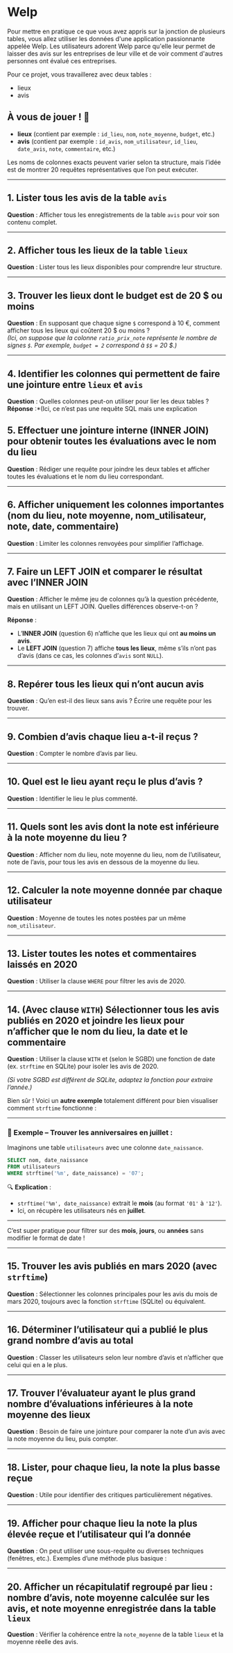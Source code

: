 # Welp

Pour mettre en pratique ce que vous avez appris sur la jonction de plusieurs tables, vous allez utiliser les données d'une application passionnante appelée Welp. Les utilisateurs adorent Welp parce qu'elle leur permet de laisser des avis sur les entreprises de leur ville et de voir comment d'autres personnes ont évalué ces entreprises.

Pour ce projet, vous travaillerez avec deux tables :

- lieux
- avis


## À vous de jouer ! 🤠


- **lieux** (contient par exemple : `id_lieu`, `nom`, `note_moyenne`, `budget`, etc.)  
- **avis** (contient par exemple : `id_avis`, `nom_utilisateur`, `id_lieu`, `date_avis`, `note`, `commentaire`, etc.)

Les noms de colonnes exacts peuvent varier selon ta structure, mais l’idée est de montrer 20 requêtes représentatives que l’on peut exécuter.

---

## 1. Lister tous les avis de la table `avis`

**Question** : Afficher tous les enregistrements de la table `avis` pour voir son contenu complet.



---

## 2. Afficher tous les lieux de la table `lieux`

**Question** : Lister tous les lieux disponibles pour comprendre leur structure.


---

## 3. Trouver les lieux dont le budget est de 20 $ ou moins

**Question** : En supposant que chaque signe `$` correspond à 10 €, comment afficher tous les lieux qui coûtent 20 $ ou moins ?  
*(Ici, on suppose que la colonne `ratio_prix_note` représente le nombre de signes `$`. Par exemple, `budget = 2` correspond à `$$` = 20 $.)*



---

## 4. Identifier les colonnes qui permettent de faire une jointure entre `lieux` et `avis`

**Question** : Quelles colonnes peut-on utiliser pour lier les deux tables ?  
**Réponse** :*(Ici, ce n’est pas une requête SQL mais une explication 


## 5. Effectuer une jointure interne (INNER JOIN) pour obtenir toutes les évaluations avec le nom du lieu

**Question** : Rédiger une requête pour joindre les deux tables et afficher toutes les évaluations et le nom du lieu correspondant.


---

## 6. Afficher uniquement les colonnes importantes (nom du lieu, note moyenne, nom_utilisateur, note, date, commentaire)

**Question** : Limiter les colonnes renvoyées pour simplifier l’affichage.



---

## 7. Faire un LEFT JOIN et comparer le résultat avec l’INNER JOIN

**Question** : Afficher le même jeu de colonnes qu’à la question précédente, mais en utilisant un LEFT JOIN. Quelles différences observe-t-on ?



**Réponse** :  
- L’**INNER JOIN** (question 6) n’affiche que les lieux qui ont **au moins un avis**.  
- Le **LEFT JOIN** (question 7) affiche **tous les lieux**, même s’ils n’ont pas d’avis (dans ce cas, les colonnes d’`avis` sont `NULL`).  

---

## 8. Repérer tous les lieux qui n’ont aucun avis

**Question** : Qu’en est-il des lieux sans avis ? Écrire une requête pour les trouver.



---

## 9. Combien d’avis chaque lieu a-t-il reçus ?

**Question** : Compter le nombre d’avis par lieu.



---

## 10. Quel est le lieu ayant reçu le plus d’avis ?

**Question** : Identifier le lieu le plus commenté.



---

## 11. Quels sont les avis dont la note est inférieure à la note moyenne du lieu ?

**Question** : Afficher nom du lieu, note moyenne du lieu, nom de l’utilisateur, note de l’avis, pour tous les avis en dessous de la moyenne du lieu.



---

## 12. Calculer la note moyenne donnée par chaque utilisateur

**Question** : Moyenne de toutes les notes postées par un même `nom_utilisateur`.



---

## 13. Lister toutes les notes et commentaires laissés en 2020

**Question** : Utiliser la clause `WHERE` pour filtrer les avis de 2020.



---

## 14. (Avec clause `WITH`) Sélectionner tous les avis publiés en 2020 et joindre les lieux pour n’afficher que le nom du lieu, la date et le commentaire

**Question** : Utiliser la clause `WITH` et (selon le SGBD) une fonction de date (ex. `strftime` en SQLite) pour isoler les avis de 2020.


*(Si votre SGBD est différent de SQLite, adaptez la fonction pour extraire l’année.)*

Bien sûr ! Voici un **autre exemple** totalement différent pour bien visualiser comment `strftime` fonctionne :

---

### 🎂 Exemple – Trouver les anniversaires en **juillet** :

Imaginons une table `utilisateurs` avec une colonne `date_naissance`.

```sql
SELECT nom, date_naissance
FROM utilisateurs
WHERE strftime('%m', date_naissance) = '07';
```

🔍 **Explication** :
- `strftime('%m', date_naissance)` extrait le **mois** (au format `'01'` à `'12'`).
- Ici, on récupère les utilisateurs nés en **juillet**.

---

C’est super pratique pour filtrer sur des **mois**, **jours**, ou **années** sans modifier le format de date !

---

## 15. Trouver les avis publiés en mars 2020 (avec `strftime`)

**Question** : Sélectionner les colonnes principales pour les avis du mois de mars 2020, toujours avec la fonction `strftime` (SQLite) ou équivalent.



---

## 16. Déterminer l’utilisateur qui a publié le plus grand nombre d’avis au total

**Question** : Classer les utilisateurs selon leur nombre d’avis et n’afficher que celui qui en a le plus.



---

## 17. Trouver l’évaluateur ayant le plus grand nombre d’évaluations **inférieures** à la note moyenne des lieux

**Question** : Besoin de faire une jointure pour comparer la note d’un avis avec la note moyenne du lieu, puis compter.



---

## 18. Lister, pour chaque lieu, la note la plus basse reçue

**Question** : Utile pour identifier des critiques particulièrement négatives.



---

## 19. Afficher pour chaque lieu la note la plus élevée reçue et l’utilisateur qui l’a donnée

**Question** : On peut utiliser une sous-requête ou diverses techniques (fenêtres, etc.). Exemples d’une méthode plus basique :


---

## 20. Afficher un récapitulatif regroupé par lieu : nombre d’avis, note moyenne calculée sur les avis, et note moyenne enregistrée dans la table `lieux`

**Question** : Vérifier la cohérence entre la `note_moyenne` de la table `lieux` et la moyenne réelle des avis.


